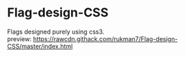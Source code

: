 # Flag-design-CSS
Flags designed purely using css3. \
preview: https://rawcdn.githack.com/rukman7/Flag-design-CSS/master/index.html
